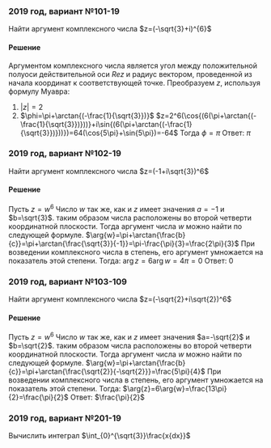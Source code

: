 ### 2019 год, вариант №101-19
Найти аргумент комплексного числа $z=(-\sqrt{3}+i)^{6}$
#### Решение
Аргументом комплексного числа является угол между положительной полуоси действительной оси $Rez$ и радиус вектором, проведенной из начала координат к соответствующей точке.
Преобразуем $z$, используя формулу Муавра:
1. $|z|=2$
2. $\phi=\pi+\arctan{(-\frac{1}{\sqrt{3}})}$ 
$z=2^6(\cos{(6(\pi+\arctan{(-\frac{1}{\sqrt{3}})}))}+i\sin{(6(\pi+\arctan{(-\frac{1}{\sqrt{3}})}))})=64(\cos{5\pi}+\sin{5\pi})=-64$
Тогда $\phi=\pi$
Ответ: $\pi$ 

### 2019 год, вариант №102-19
Найти аргумент комплексного числа $z=(-1+i\sqrt{3})^6$ 
#### Решение
Пусть $z=w^6$ Число $w$ так же, как и $z$ имеет значения $a=-1$ и $b=\sqrt{3}$. таким образом числа расположены во второй четверти координатной плоскости. Тогда аргумент числа $w$ можно найти по следующей формуле.
$\arg{w}=\pi+\arctan{\frac{b}{c}}=\pi+\arctan{\frac{\sqrt{3}}{-1}}=\pi-\frac{\pi}{3}=\frac{2\pi}{3}$
При возведении комплексного числа в степень, его аргумент умножается на показатель этой степени. Тогда:
$\arg{z}=6\arg{w}=4\pi=0$
Ответ: $0$

### 2019 год, вариант №103-109
Найти аргумент комплексного числа $z=(-\sqrt{2}+i\sqrt{2})^6$
#### Решение
Пусть $z=w^6$ Число $w$ так же, как и $z$ имеет значения $a=-\sqrt{2}$ и $b=\sqrt{2}$. таким образом числа расположены во второй четверти координатной плоскости. Тогда аргумент числа $w$ можно найти по следующей формуле.
$\arg{w}=\pi+\arctan{\frac{b}{c}}=\pi+\arctan{\frac{\sqrt{2}}{-\sqrt{2}}}=\frac{5\pi}{4}$ 
При возведении комплексного числа в степень, его аргумент умножается на показатель этой степени. Тогда:
$\arg{z}=6\arg{w}=\frac{13\pi}{2}=\frac{\pi}{2}$ 
Ответ: $\frac{\pi}{2}$

### 2019 год, вариант №201-19
Вычислить интеграл $\int_{0}^{\sqrt{3}}\frac{x{dx}}$
